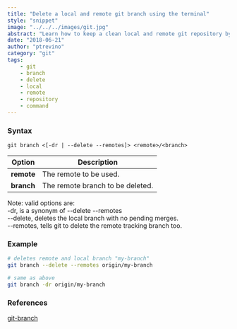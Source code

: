 ```yaml
---
title: "Delete a local and remote git branch using the terminal"
style: "snippet"
image: "../../../images/git.jpg"
abstract: "Learn how to keep a clean local and remote git repository by deleting unwanted or old branches"
date: "2018-06-21"
author: "ptrevino"
category: "git"
tags:
    - git
    - branch
    - delete
    - local
    - remote
    - repository
    - command
---
```


<!-- start:abstract -->

### Syntax

```
git branch <[-dr | --delete --remotes]> <remote>/<branch> 
```

| Option     | Description                      |
| ---------- | -------------------------------- |
| **remote** | The remote to be used.           |
| **branch** | The remote branch to be deleted. |

Note: valid options are:  
-dr, is a synonym of --delete --remotes  
--delete, deletes the local branch with no pending merges.  
--remotes, tells git to delete the remote tracking branch too.  

<!-- end:abstract -->  

### Example

```bash
# deletes remote and local branch "my-branch"
git branch --delete --remotes origin/my-branch

# same as above
git branch -dr origin/my-branch
```

### References
[git-branch](https://git-scm.com/docs/git-branch) 

